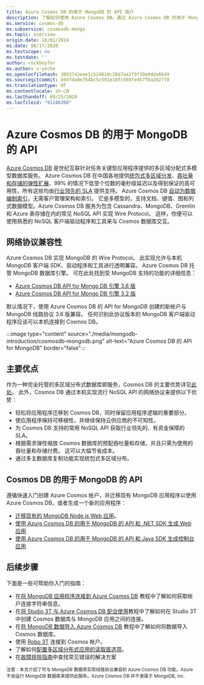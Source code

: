 ```yaml
---
title: Azure Cosmos DB 的用于 MongoDB 的 API 简介
description: 了解如何使用 Azure Cosmos DB，通过 Azure Cosmos DB 的用于 MongoDB 的 API 来存储和查询大量数据。
ms.service: cosmos-db
ms.subservice: cosmosdb-mongo
ms.topic: overview
origin.date: 10/01/2019
ms.date: 08/17/2020
ms.testscope: no
ms.testdate: ''
author: rockboyfor
ms.author: v-yeche
ms.openlocfilehash: 3893743eee1c524618c20d7aa2f9f39a9dda6649
ms.sourcegitcommit: b9dfda0e754bc5c591e10fc560fe457fba202778
ms.translationtype: HT
ms.contentlocale: zh-CN
ms.lasthandoff: 09/25/2020
ms.locfileid: "91246398"
---
```

# <a name="azure-cosmos-dbs-api-for-mongodb"></a>Azure Cosmos DB 的用于 MongoDB 的 API

[Azure Cosmos DB](introduction.md) 是世纪互联针对任务关键型应用程序提供的多区域分配式多模型数据库服务。 Azure Cosmos DB 在中国各地提供[统包式多区域分发](distribute-data-globally.md)、[吞吐量和存储的弹性扩展](partition-data.md)、99% 的情况下低至个位数的毫秒级延迟以及得到保证的高可用性，所有这些均由[行业领先的 SLA](https://www.azure.cn/support/sla/cosmos-db/) 提供支持。 Azure Cosmos DB [自动为数据编制索引](https://www.vldb.org/pvldb/vol8/p1668-shukla.pdf)，无需客户管理架构和索引。 它是多模型的，支持文档、键值、图和列式数据模型。Azure Cosmos DB 服务为包含 Cassandra、MongoDB、Gremlin 和 Azure 表存储在内的常见 NoSQL API 实现 Wire Protocol。 这样，你便可以使用熟悉的 NoSQL 客户端驱动程序和工具来与 Cosmos 数据库交互。

## <a name="wire-protocol-compatibility"></a>网络协议兼容性

Azure Cosmos DB 实现 MongoDB 的 Wire Protocol。 此实现允许与本机 MongoDB 客户端 SDK、驱动程序和工具进行透明兼容。 Azure Cosmos DB 托管 MongoDB 数据库引擎。 可在此处找到受 MongoDB 支持的功能的详细信息： 
- [Azure Cosmos DB API for Mongo DB 引擎 3.6 版](mongodb-feature-support-36.md)
- [Azure Cosmos DB API for Mongo DB 引擎 3.2 版](mongodb-feature-support.md)

默认情况下，使用 Azure Cosmos DB 的 API for MongoDB 创建的新帐户与 MongoDB 线路协议 3.6 版兼容。 任何识别此协议版本的 MongoDB 客户端驱动程序应该可以本机连接到 Cosmos DB。

:::image type="content" source="./media/mongodb-introduction/cosmosdb-mongodb.png" alt-text="Azure Cosmos DB 的 API for MongoDB" border="false":::

## <a name="key-benefits"></a>主要优点

作为一种完全托管的多区域分布式数据库即服务，Cosmos DB 的主要优势详见[此处](introduction.md)。 此外，Cosmos DB 通过本机实现流行 NoSQL API 的网络协议来提供以下优势：

* 轻松将应用程序迁移到 Cosmos DB，同时保留应用程序逻辑的重要部分。
* 使应用程序保持可移植性，并继续保持云供应商的不可知性。
* 为 Cosmos DB 支持的常用 NoSQL API 获取行业领先的、有资金保障的 SLA。
* 根据需求弹性缩放 Cosmos 数据库的预配吞吐量和存储，并且只需为使用的吞吐量和存储付费。 这可以大幅节省成本。
* 通过多主数据库复制功能实现统包式多区域分布。

## <a name="cosmos-dbs-api-for-mongodb"></a>Cosmos DB 的用于 MongoDB 的 API

遵循快速入门创建 Azure Cosmos 帐户，并迁移现有 MongoDB 应用程序以使用 Azure Cosmos DB，或者生成一个新的应用程序：

* [迁移现有的 MongoDB Node.js Web 应用](create-mongodb-nodejs.md)。
* [使用 Azure Cosmos DB 的用于 MongoDB 的 API 和 .NET SDK 生成 Web 应用](create-mongodb-dotnet.md)
* [使用 Azure Cosmos DB 的用于 MongoDB 的 API 和 Java SDK 生成控制台应用](create-mongodb-java.md)

## <a name="next-steps"></a>后续步骤

下面是一些可帮助你入门的指南：

* 在[将 MongoDB 应用程序连接到 Azure Cosmos DB](connect-mongodb-account.md) 教程中了解如何获取帐户连接字符串信息。
* 在[将 Studio 3T 与 Azure Cosmos DB 配合使用](mongodb-mongochef.md)教程中了解如何在 Studio 3T 中创建 Cosmos 数据库与 MongoDB 应用之间的连接。
* 在[将 MongoDB 数据导入 Azure Cosmos DB](mongodb-migrate.md) 教程中了解如何将数据导入 Cosmos 数据库。
* 使用 [Robo 3T](mongodb-robomongo.md) 连接到 Cosmos 帐户。
* 了解如何[配置多区域分布式应用的读取首选项](../cosmos-db/tutorial-global-distribution-mongodb.md)。
* 在[故障排除指南](mongodb-troubleshoot.md)中查找常见错误的解决方案

<sup>注意：本文介绍了可与 MongoDB 数据库实现线路协议兼容的 Azure Cosmos DB 功能。Azure 不会运行 MongoDB 数据库来提供此服务。Azure Cosmos DB 并不隶属于 MongoDB, inc.</sup>

<!-- Update_Description: update meta properties, wording update, update link -->